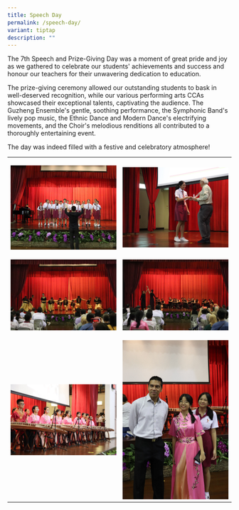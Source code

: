 ```yaml
---
title: Speech Day
permalink: /speech-day/
variant: tiptap
description: ""
---
```

<p>The 7th Speech and Prize-Giving Day was a moment of great pride and joy
as we gathered to celebrate our students' achievements and success and
honour our teachers for their unwavering dedication to education.</p>
<p>The prize-giving ceremony allowed our outstanding students to bask in
well-deserved recognition, while our various performing arts CCAs showcased
their exceptional talents, captivating the audience. The Guzheng Ensemble's
gentle, soothing performance, the Symphonic Band's lively pop music, the
Ethnic Dance and Modern Dance's electrifying movements, and the Choir's
melodious renditions all contributed to a thoroughly entertaining event.</p>
<p>The day was indeed filled with a festive and celebratory atmosphere!</p>
<table style="minWidth: 50px">
<colgroup>
<col>
<col>
</colgroup>
<tbody>
<tr>
<th rowspan="1" colspan="1">
<p></p>
<div class="isomer-image-wrapper">
<img style="width: 100%" height="auto" width="100%" alt="" src="/images/Events/2024/speech01.jpg">
</div>
</th>
<th rowspan="1" colspan="1">
<p></p>
<div class="isomer-image-wrapper">
<img style="width: 100%" height="auto" width="100%" alt="" src="/images/Events/2024/speech02.jpg">
</div>
</th>
</tr>
<tr>
<td rowspan="1" colspan="1">
<p></p>
<div class="isomer-image-wrapper">
<img style="width: 100%" height="auto" width="100%" alt="" src="/images/Events/2024/speech03.jpg">
</div>
</td>
<td rowspan="1" colspan="1">
<p></p>
<div class="isomer-image-wrapper">
<img style="width: 100%" height="auto" width="100%" alt="" src="/images/Events/2024/speech05.jpg">
</div>
</td>
</tr>
<tr>
<td rowspan="1" colspan="1">
<p></p>
<div class="isomer-image-wrapper">
<img style="width: 100%" height="auto" width="100%" alt="" src="/images/Events/2024/speech07.jpg">
</div>
</td>
<td rowspan="1" colspan="1">
<p></p>
<div class="isomer-image-wrapper">
<img style="width: 100%" height="auto" width="100%" alt="" src="/images/Events/2024/speech06_1.jpg">
</div>
</td>
</tr>
</tbody>
</table>
<p></p>